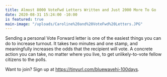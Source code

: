 ```yaml
---
title: Almost 8000 VoteFwd Letters Written and Just 2000 More To Go
date: 2020-08-31 15:24:00 -10:00
is featured: true
main-image: "/uploads/Caroline%20and%20VoteFwd%20Letters.JPG"
---
```


Sending a personal Vote Forward letter is one of the easiest things you can do to increase turnout. It takes two minutes and one stamp, and meaningfully increases the odds that the recipient will vote. A concrete action you can take, no matter where you live, to get unlikely-to-vote fellow citizens to the polls.

Want to join? Sign up at https://tinyurl.com/bluewavehi-100days.